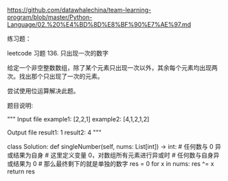 https://github.com/datawhalechina/team-learning-program/blob/master/Python-Language/02.%20%E4%BD%8D%E8%BF%90%E7%AE%97.md

练习题：

leetcode 习题 136. 只出现一次的数字

给定一个非空整数数组，除了某个元素只出现一次以外，其余每个元素均出现两次。找出那个只出现了一次的元素。

尝试使用位运算解决此题。

题目说明:

"""
Input file
example1: [2,2,1]
example2: [4,1,2,1,2]

Output file
result1: 1
result2: 4
"""

class Solution:
    def singleNumber(self, nums: List[int]) -> int:
        # 任何数与 0 异或结果为自身
        # 这里定义变量 0，对数组所有元素进行异或时
        # 任何数与自身异或结果为 0
        # 那么最终剩下的就是单独的数字
        res = 0
        for x in nums:
            res ^= x
        return res
        
